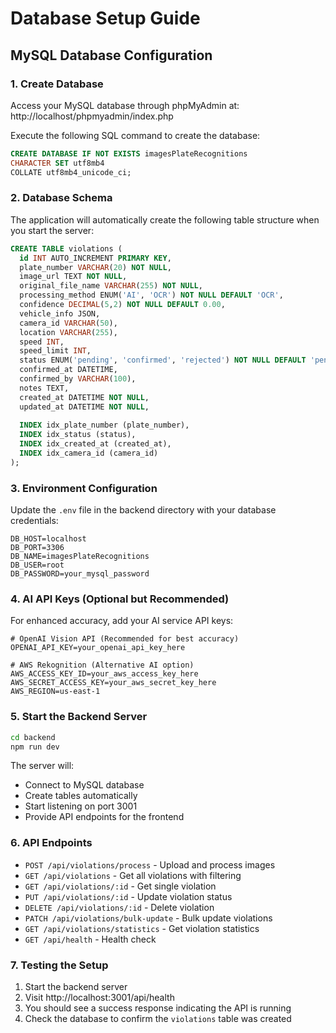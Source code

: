 # Database Setup Guide

## MySQL Database Configuration

### 1. Create Database
Access your MySQL database through phpMyAdmin at: http://localhost/phpmyadmin/index.php

Execute the following SQL command to create the database:

```sql
CREATE DATABASE IF NOT EXISTS imagesPlateRecognitions 
CHARACTER SET utf8mb4 
COLLATE utf8mb4_unicode_ci;
```

### 2. Database Schema
The application will automatically create the following table structure when you start the server:

```sql
CREATE TABLE violations (
  id INT AUTO_INCREMENT PRIMARY KEY,
  plate_number VARCHAR(20) NOT NULL,
  image_url TEXT NOT NULL,
  original_file_name VARCHAR(255) NOT NULL,
  processing_method ENUM('AI', 'OCR') NOT NULL DEFAULT 'OCR',
  confidence DECIMAL(5,2) NOT NULL DEFAULT 0.00,
  vehicle_info JSON,
  camera_id VARCHAR(50),
  location VARCHAR(255),
  speed INT,
  speed_limit INT,
  status ENUM('pending', 'confirmed', 'rejected') NOT NULL DEFAULT 'pending',
  confirmed_at DATETIME,
  confirmed_by VARCHAR(100),
  notes TEXT,
  created_at DATETIME NOT NULL,
  updated_at DATETIME NOT NULL,
  
  INDEX idx_plate_number (plate_number),
  INDEX idx_status (status),
  INDEX idx_created_at (created_at),
  INDEX idx_camera_id (camera_id)
);
```

### 3. Environment Configuration
Update the `.env` file in the backend directory with your database credentials:

```env
DB_HOST=localhost
DB_PORT=3306
DB_NAME=imagesPlateRecognitions
DB_USER=root
DB_PASSWORD=your_mysql_password
```

### 4. AI API Keys (Optional but Recommended)
For enhanced accuracy, add your AI service API keys:

```env
# OpenAI Vision API (Recommended for best accuracy)
OPENAI_API_KEY=your_openai_api_key_here

# AWS Rekognition (Alternative AI option)
AWS_ACCESS_KEY_ID=your_aws_access_key_here
AWS_SECRET_ACCESS_KEY=your_aws_secret_key_here
AWS_REGION=us-east-1
```

### 5. Start the Backend Server
```bash
cd backend
npm run dev
```

The server will:
- Connect to MySQL database
- Create tables automatically
- Start listening on port 3001
- Provide API endpoints for the frontend

### 6. API Endpoints
- `POST /api/violations/process` - Upload and process images
- `GET /api/violations` - Get all violations with filtering
- `GET /api/violations/:id` - Get single violation
- `PUT /api/violations/:id` - Update violation status
- `DELETE /api/violations/:id` - Delete violation
- `PATCH /api/violations/bulk-update` - Bulk update violations
- `GET /api/violations/statistics` - Get violation statistics
- `GET /api/health` - Health check

### 7. Testing the Setup
1. Start the backend server
2. Visit http://localhost:3001/api/health
3. You should see a success response indicating the API is running
4. Check the database to confirm the `violations` table was created
